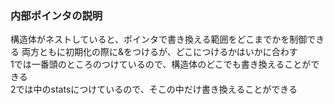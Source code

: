 ### 内部ポインタの説明
構造体がネストしていると、ポインタで書き換える範囲をどこまでかを制御できる
両方ともに初期化の際に&をつけるが、どこにつけるかはいかに合わす  
1では一番頭のところのつけているので、構造体のどこでも書き換えることができる  
2では中のstatsにつけているので、そこの中だけ書き換えることができる  
